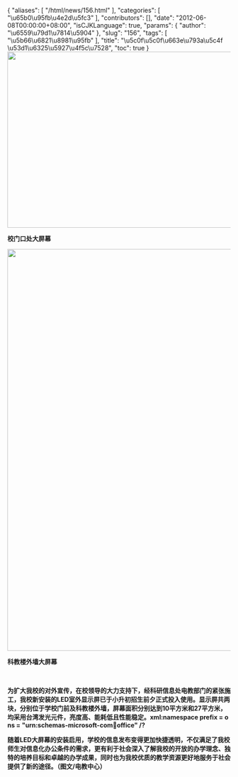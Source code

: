 {
    "aliases": [
        "/html/news/156.html"
    ],
    "categories": [
        "\u65b0\u95fb\u4e2d\u5fc3"
    ],
    "contributors": [],
    "date": "2012-06-08T00:00:00+08:00",
    "isCJKLanguage": true,
    "params": {
        "author": "\u6559\u79d1\u7814\u5904"
    },
    "slug": "156",
    "tags": [
        "\u5b66\u6821\u8981\u95fb"
    ],
    "title": "\u5c0f\u5c0f\u663e\u793a\u5c4f \u53d1\u6325\u5927\u4f5c\u7528",
    "toc": true
}
**<img
    src="https://cdn.tfls.online/mirror/full/41ef36477b3dd08b714a42641cb51bcb957d1188.jpg"
    style="display:block;margin-left:auto;margin-right:auto;"
    decoding="async"
    fetchpriority="auto"
    loading="lazy"
    height="397"
    width="600"
/>**

**校门口处大屏幕**

**<img
    src="https://cdn.tfls.online/mirror/full/ead124c1159bfa09fa2c62c95b1096edba756e5a.jpg"
    style="display:block;margin-left:auto;margin-right:auto;"
    decoding="async"
    fetchpriority="auto"
    loading="lazy"
    height="906"
    width="600"
/>**

**科教楼外墙大屏幕**

 

**为扩大我校的对外宣传，在校领导的大力支持下，经科研信息处电教部门的紧张施工，我校新安装的LED室外显示屏已于小升初招生前夕正式投入使用。显示屏共两块，分别位于学校门前及科教楼外墙，屏幕面积分别达到10平方米和27平方米，均采用台湾发光元件，亮度高、能耗低且性能稳定。xml:namespace prefix = o ns = "urn:schemas-microsoft-com:office:office" /?**

**随着LED大屏幕的安装启用，学校的信息发布变得更加快捷透明，不仅满足了我校师生对信息化办公条件的需求，更有利于社会深入了解我校的开放的办学理念、独特的培养目标和卓越的办学成果，同时也为我校优质的教学资源更好地服务于社会提供了新的途径。（图文/电教中心）**

